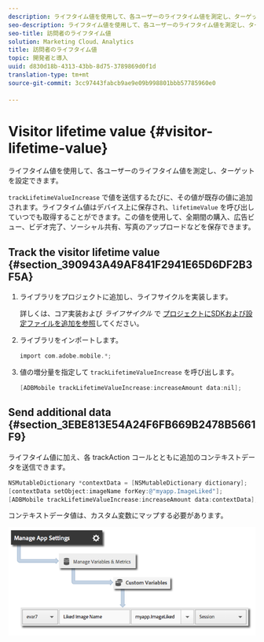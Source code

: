 ```yaml
---
description: ライフタイム値を使用して、各ユーザーのライフタイム値を測定し、ターゲットを設定できます。
seo-description: ライフタイム値を使用して、各ユーザーのライフタイム値を測定し、ターゲットを設定できます。
seo-title: 訪問者のライフタイム値
solution: Marketing Cloud、Analytics
title: 訪問者のライフタイム値
topic: 開発者と導入
uuid: d830d18b-4313-43bb-8d75-3789869d0f1d
translation-type: tm+mt
source-git-commit: 3cc97443fabcb9ae9e09b998801bbb57785960e0

---
```



# Visitor lifetime value {#visitor-lifetime-value}

ライフタイム値を使用して、各ユーザーのライフタイム値を測定し、ターゲットを設定できます。

`trackLifetimeValueIncrease` で値を送信するたびに、その値が既存の値に追加されます。ライフタイム値はデバイス上に保存され、`lifetimeValue` を呼び出していつでも取得することができます。この値を使用して、全期間の購入、広告ビュー、ビデオ完了、ソーシャル共有、写真のアップロードなどを保存できます。

## Track the visitor lifetime value {#section_390943A49AF841F2941E65D6DF2B3F5A}

1. ライブラリをプロジェクトに追加し、ライフサイクルを実装します。

   詳しくは、コア実装および *ライフサイクル* で [プロジェクトにSDKおよび設定ファイルを追加を参照](/help/ios/getting-started/dev-qs.md)してください。
1. ライブラリをインポートします。

   ```objective-c
   import com.adobe.mobile.*;
   ```

1. 値の増分量を指定して `trackLifetimeValueIncrease` を呼び出します。

   ```objective-c
   [ADBMobile trackLifetimeValueIncrease:increaseAmount data:nil];
   ```

## Send additional data {#section_3EBE813E54A24F6FB669B2478B5661F9}

ライフタイム値に加え、各 trackAction コールとともに追加のコンテキストデータを送信できます。

```objective-c
NSMutableDictionary *contextData = [NSMutableDictionary dictionary]; 
[contextData setObject:imageName forKey:@"myapp.ImageLiked"]; 
[ADBMobile trackLifetimeValueIncrease:increaseAmount data:contextData];
```

コンテキストデータ値は、カスタム変数にマップする必要があります。

![](assets/map-variable-context-ltv.png)

